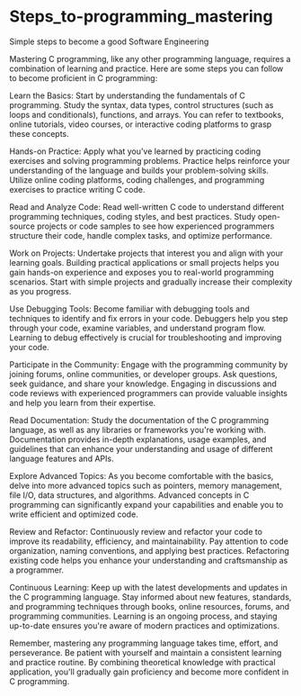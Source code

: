 # Steps_to-programming_mastering
Simple steps to become a good Software Engineering


Mastering C programming, like any other programming language, requires a combination of learning and practice. Here are some steps you can follow to become proficient in C programming:

Learn the Basics: Start by understanding the fundamentals of C programming. Study the syntax, data types, control structures (such as loops and conditionals), functions, and arrays. You can refer to textbooks, online tutorials, video courses, or interactive coding platforms to grasp these concepts.

Hands-on Practice: Apply what you've learned by practicing coding exercises and solving programming problems. Practice helps reinforce your understanding of the language and builds your problem-solving skills. Utilize online coding platforms, coding challenges, and programming exercises to practice writing C code.

Read and Analyze Code: Read well-written C code to understand different programming techniques, coding styles, and best practices. Study open-source projects or code samples to see how experienced programmers structure their code, handle complex tasks, and optimize performance.

Work on Projects: Undertake projects that interest you and align with your learning goals. Building practical applications or small projects helps you gain hands-on experience and exposes you to real-world programming scenarios. Start with simple projects and gradually increase their complexity as you progress.

Use Debugging Tools: Become familiar with debugging tools and techniques to identify and fix errors in your code. Debuggers help you step through your code, examine variables, and understand program flow. Learning to debug effectively is crucial for troubleshooting and improving your code.

Participate in the Community: Engage with the programming community by joining forums, online communities, or developer groups. Ask questions, seek guidance, and share your knowledge. Engaging in discussions and code reviews with experienced programmers can provide valuable insights and help you learn from their expertise.

Read Documentation: Study the documentation of the C programming language, as well as any libraries or frameworks you're working with. Documentation provides in-depth explanations, usage examples, and guidelines that can enhance your understanding and usage of different language features and APIs.

Explore Advanced Topics: As you become comfortable with the basics, delve into more advanced topics such as pointers, memory management, file I/O, data structures, and algorithms. Advanced concepts in C programming can significantly expand your capabilities and enable you to write efficient and optimized code.

Review and Refactor: Continuously review and refactor your code to improve its readability, efficiency, and maintainability. Pay attention to code organization, naming conventions, and applying best practices. Refactoring existing code helps you enhance your understanding and craftsmanship as a programmer.

Continuous Learning: Keep up with the latest developments and updates in the C programming language. Stay informed about new features, standards, and programming techniques through books, online resources, forums, and programming communities. Learning is an ongoing process, and staying up-to-date ensures you're aware of modern practices and optimizations.

Remember, mastering any programming language takes time, effort, and perseverance. Be patient with yourself and maintain a consistent learning and practice routine. By combining theoretical knowledge with practical application, you'll gradually gain proficiency and become more confident in C programming.
